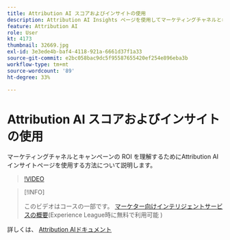 ```yaml
---
title: Attribution AI スコアおよびインサイトの使用
description: Attribution AI Insights ページを使用してマーケティングチャネルとキャンペーンの ROI を把握する方法について説明します。
feature: Attribution AI
role: User
kt: 4173
thumbnail: 32669.jpg
exl-id: 3e3ede4b-baf4-4118-921a-6661d37f1a33
source-git-commit: e2bc058bac9dc5f95587655420ef254e896eba3b
workflow-type: tm+mt
source-wordcount: '89'
ht-degree: 33%

---
```


# Attribution AI スコアおよびインサイトの使用

マーケティングチャネルとキャンペーンの ROI を理解するためにAttribution AIインサイトページを使用する方法について説明します。

>[!VIDEO](https://video.tv.adobe.com/v/32669?quality=12&learn=on)

>[!INFO]
>
> このビデオはコースの一部です。 [マーケター向けインテリジェントサービスの概要](https://experienceleague.adobe.com/?recommended=ExperiencePlatform-U-1-2020.1.intelligentservices)(Experience League時に無料で利用可能 )

詳しくは、 [Attribution AIドキュメント](https://experienceleague.adobe.com/docs/experience-platform/intelligent-services/attribution-ai/overview.html)
